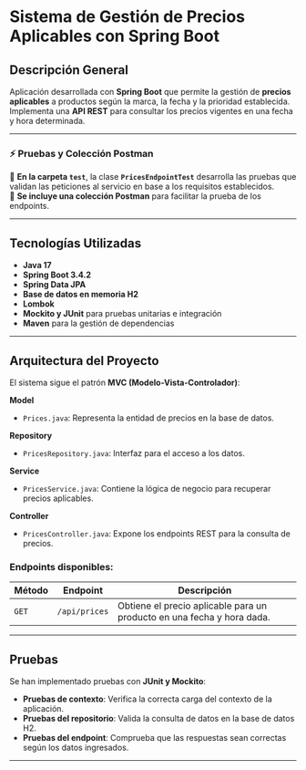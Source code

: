 # Sistema de Gestión de Precios Aplicables con Spring Boot

##  Descripción General
Aplicación desarrollada con **Spring Boot** que permite la gestión de **precios aplicables** a productos según la marca, la fecha y la prioridad establecida.  
Implementa una **API REST** para consultar los precios vigentes en una fecha y hora determinada.  

---

### ⚡ **Pruebas y Colección Postman**
📂 **En la carpeta `test`**, la clase **`PricesEndpointTest`** desarrolla las pruebas que validan las peticiones al servicio en base a los requisitos establecidos.  
📌 **Se incluye una colección Postman** para facilitar la prueba de los endpoints.  

---

##  Tecnologías Utilizadas
- **Java 17**
- **Spring Boot 3.4.2**
- **Spring Data JPA**
- **Base de datos en memoria H2**
- **Lombok**
- **Mockito y JUnit** para pruebas unitarias e integración
- **Maven** para la gestión de dependencias

---

##  Arquitectura del Proyecto
El sistema sigue el patrón **MVC (Modelo-Vista-Controlador)**:

 **Model**  
   - `Prices.java`: Representa la entidad de precios en la base de datos.  

 **Repository**  
   - `PricesRepository.java`: Interfaz para el acceso a los datos.  

 **Service**  
   - `PricesService.java`: Contiene la lógica de negocio para recuperar precios aplicables.  

 **Controller**  
   - `PricesController.java`: Expone los endpoints REST para la consulta de precios.  

### Endpoints disponibles:
| Método | Endpoint        | Descripción |
|--------|---------------|-------------|
| `GET`  | `/api/prices` | Obtiene el precio aplicable para un producto en una fecha y hora dada. |

---

##  Pruebas
Se han implementado pruebas con **JUnit y Mockito**:

- **Pruebas de contexto**: Verifica la correcta carga del contexto de la aplicación.
- **Pruebas del repositorio**: Valida la consulta de datos en la base de datos H2.
- **Pruebas del endpoint**: Comprueba que las respuestas sean correctas según los datos ingresados.

---
